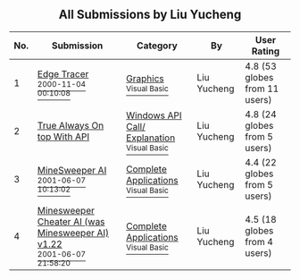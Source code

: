 ﻿<div align="center">

## All Submissions by Liu Yucheng

</div>

No.  | Submission | Category | By   | User Rating
---- | ---------- | -------- | ---- | -----------
1 | [Edge Tracer<br /><sup>2000-11-04 00:10:08</sup>](https://github.com/Planet-Source-Code/liu-yucheng-edge-tracer__1-12494) | [Graphics<br /><sup>Visual Basic</sup>](../ByCategory/graphics__1-46.md) | Liu Yucheng | 4.8 (53 globes from 11 users)
2 | [True Always On top With API<br />](https://github.com/Planet-Source-Code/liu-yucheng-true-always-on-top-with-api__1-1774) | [Windows API Call/ Explanation<br /><sup>Visual Basic</sup>](../ByCategory/windows-api-call-explanation__1-39.md) | Liu Yucheng | 4.8 (24 globes from 5 users)
3 | [MineSweeper AI<br /><sup>2001-06-07 10:13:02</sup>](https://github.com/Planet-Source-Code/liu-yucheng-minesweeper-ai__1-23816) | [Complete Applications<br /><sup>Visual Basic</sup>](../ByCategory/complete-applications__1-27.md) | Liu Yucheng | 4.4 (22 globes from 5 users)
4 | [Minesweeper Cheater AI \(was Minesweeper AI\) v1\.22<br /><sup>2001-06-07 21:58:20</sup>](https://github.com/Planet-Source-Code/liu-yucheng-minesweeper-cheater-ai-was-minesweeper-ai-v1-22__1-23888) | [Complete Applications<br /><sup>Visual Basic</sup>](../ByCategory/complete-applications__1-27.md) | Liu Yucheng | 4.5 (18 globes from 4 users)
